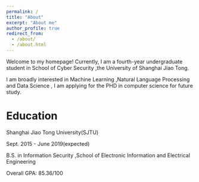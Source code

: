 ```yaml
---
permalink: /
title: "About"
excerpt: "About me"
author_profile: true
redirect_from: 
  - /about/
  - /about.html
---
```


Welcome to my homepage!
Currently, I am a fourth-year undergraduate student in School of Cyber Security ,the University of Shanghai Jiao Tong.
   
I am broadly interested in Machine Learning ,Natural Language Processing and Data Science , I am applying for the PHD in computer science for future study.


Education
======
Shanghai Jiao Tong University(SJTU) 
   
Sept. 2015 - June 2019(expected)
   
B.S. in Information Security ,School of Electronic Information and Electrical Engineering
   
Overall GPA: 85.36/100


